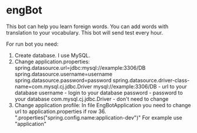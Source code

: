 # engBot
This bot can help you learn foreign words. You can add words with translation
to your vocabulary. This bot will send test every hour.

For run bot you need:
1. Create database. I use MySQL.
2. Change application.properties:
   spring.datasource.url=jdbc:mysql://example:3306/DB
   spring.datasource.username=username
   spring.datasource.password=password
   spring.datasource.driver-class-name=com.mysql.cj.jdbc.Driver
mysql://example:3306/DB - url to your database
username - login to your database
password - password to your database
com.mysql.cj.jdbc.Driver - don't need to change
3. Change application profile:
In file EngBotApplication you need to change url to 
application.properties if row 36. 
".properties("spring.config.name:application-dev")"
For example use "application"
